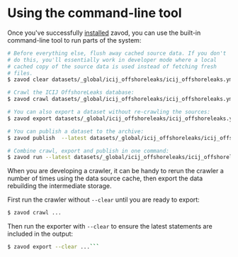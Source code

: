 # Using the command-line tool

Once you've successfully [installed](install.md) zavod, you can use the built-in command-line tool to run parts of the system:

```bash
# Before everything else, flush away cached source data. If you don't 
# do this, you'll essentially work in developer mode where a local
# cached copy of the source data is used instead of fetching fresh
# files.
$ zavod clear datasets/_global/icij_offshoreleaks/icij_offshoreleaks.yml

# Crawl the ICIJ OffshoreLeaks database:
$ zavod crawl datasets/_global/icij_offshoreleaks/icij_offshoreleaks.yml

# You can also export a dataset without re-crawling the sources:
$ zavod export datasets/_global/icij_offshoreleaks/icij_offshoreleaks.yml

# You can publish a dataset to the archive:
$ zavod publish  --latest datasets/_global/icij_offshoreleaks/icij_offshoreleaks.yml

# Combine crawl, export and publish in one command:
$ zavod run --latest datasets/_global/icij_offshoreleaks/icij_offshoreleaks.yml
```

When you are developing a crawler, it can be handy to rerun the crawler a number
of times using the data source cache, then export the data rebuilding the intermediate
storage.

First run the crawler without `--clear` until you are ready to export:

```bash
$ zavod crawl ...
```

Then run the exporter with `--clear` to ensure the latest statements are included in the output:

```bash
$ zavod export --clear ...```